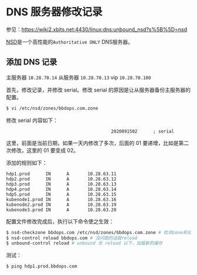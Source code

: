 # DNS 服务器修改记录

参见：https://wiki2.xbits.net:4430/linux:dns:unbound_nsd?s%5B%5D=nsd

[NSD](https://www.nlnetlabs.nl/projects/nsd/about/)是一个高性能的`Authoritative ONLY` DNS服务器。



## 添加 DNS 记录

主服务器  `10.28.70.14` 从服务器 `10.28.70.13`  vip `10.28.70.100`

首先，修改记录，并修改 serial。修改 serial 的原因是让从服务器备份主服务器的配置。

```bash
$ vi /etc/nsd/zones/bbdops.com.zone
```

修改 serial 内容如下：

```
                                        2020091502      ; serial
```

这里，前面是当前日期，如果一天内修改了多次，后面的 01 要递增，比如是第二次修改，这里的 01 要变成 02。

添加的规则如下：

```
hdp1.prod      IN      A       10.28.63.11
hdp2.prod      IN      A       10.28.63.12
hdp3.prod      IN      A       10.28.63.13
hdp4.prod      IN      A       10.28.63.14
hdp5.prod      IN      A       10.28.63.15
kubenode1.prod IN      A       10.28.63.16
kubenode2.prod IN      A       10.28.63.19
kubenode3.prod IN      A       10.28.63.20
```

配置文件修改完成后，执行以下命令使之生效：

```bash
$ nsd-checkzone bbdops.com /etc/nsd/zones/bbdops.com.zone # 检测zone和对应zone文件的语法
$ nsd-control reload bbdops.com # 没问题的话就reload
$ unbound-control reload # unbound 也 reload 以下，加载新的缓存
```

测试：

```bash
$ ping hdp1.prod.bbdops.com
```

















